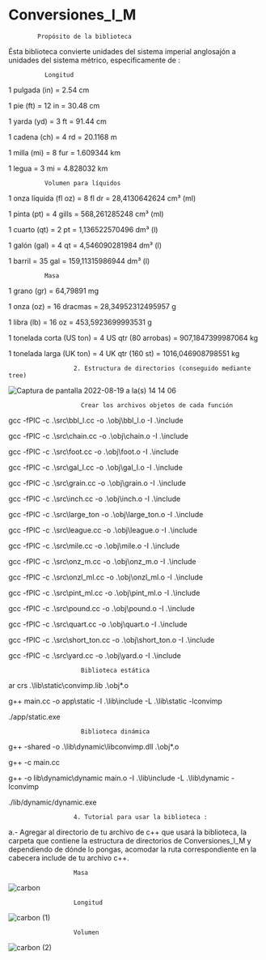 # Conversiones_I_M

            Propósito de la biblioteca
Ésta biblioteca convierte unidades del sistema imperial anglosajón a unidades del sistema métrico, especificamente de :

              Longitud 

1 pulgada (in) = 2.54 cm

1 pie (ft) = 12 in = 30.48 cm

1 yarda (yd) = 3 ft = 91.44 cm

1 cadena (ch) = 4 rd = 20.1168 m

1 milla (mi) = 8 fur = 1.609344 km

1 legua = 3 mi = 4.828032 km


              Volumen para líquidos 

1 onza líquida (fl oz) = 8 fl dr = 28,4130642624 cm³ (ml)

1 pinta (pt) = 4 gills = 568,261285248 cm³ (ml)

1 cuarto (qt) = 2 pt = 1,136522570496 dm³ (l)

1 galón (gal) = 4 qt = 4,546090281984 dm³ (l)

1 barril = 35 gal = 159,11315986944 dm³ (l)

              Masa 

1 grano (gr) = 64,79891 mg

1 onza (oz) = 16 dracmas = 28,34952312495957 g

1 libra (lb) = 16 oz = 453,5923699993531 g

1 tonelada corta (US ton) = 4 US qtr (80 arrobas) = 907,1847399987064 kg

1 tonelada larga (UK ton) = 4 UK qtr (160 st) = 1016,046908798551 kg



                      2. Estructura de directorios (conseguido mediante tree)

![Captura de pantalla 2022-08-19 a la(s) 14 14 06](https://user-images.githubusercontent.com/66481799/185690970-fa1680cf-49a7-45b6-a067-51d9f0df8f35.png)

                        Crear los archivos objetos de cada función
gcc -fPIC -c .\src\bbl_l.cc -o .\obj\bbl_l.o -I .\include

gcc -fPIC -c .\src\chain.cc -o .\obj\chain.o -I .\include

gcc -fPIC -c .\src\foot.cc -o .\obj\foot.o -I .\include

gcc -fPIC -c .\src\gal_l.cc -o .\obj\gal_l.o -I .\include

gcc -fPIC -c .\src\grain.cc -o .\obj\grain.o -I .\include

gcc -fPIC -c .\src\inch.cc -o .\obj\inch.o -I .\include

gcc -fPIC -c .\src\large_ton -o .\obj\large_ton.o -I .\include

gcc -fPIC -c .\src\league.cc -o .\obj\league.o -I .\include

gcc -fPIC -c .\src\mile.cc -o .\obj\mile.o -I .\include

gcc -fPIC -c .\src\onz_m.cc -o .\obj\onz_m.o -I .\include

gcc -fPIC -c .\src\onzl_ml.cc -o .\obj\onzl_ml.o -I .\include

gcc -fPIC -c .\src\pint_ml.cc -o .\obj\pint_ml.o -I .\include

gcc -fPIC -c .\src\pound.cc -o .\obj\pound.o -I .\include

gcc -fPIC -c .\src\quart.cc -o .\obj\quart.o -I .\include

gcc -fPIC -c .\src\short_ton.cc -o .\obj\short_ton.o -I .\include

gcc -fPIC -c .\src\yard.cc -o .\obj\yard.o -I .\include

                        Biblioteca estática
ar crs .\lib\static\convimp.lib .\obj\*.o

g++ main.cc -o app\static -I .\lib\include -L .\lib\static -lconvimp

./app/static.exe

                        Biblioteca dinámica
g++ -shared -o .\lib\dynamic\libconvimp.dll .\obj\*.o

g++ -c main.cc 

g++ -o lib\dynamic\dynamic main.o -I .\lib\include -L .\lib\dynamic -lconvimp

./lib/dynamic/dynamic.exe


                      4. Tutorial para usar la biblioteca :
  a.- Agregar al directorio de tu archivo de c++ que usará la biblioteca, la carpeta que contiene la estructura de directorios de Conversiones_I_M y dependiendo de dónde lo pongas, acomodar la ruta correspondiente en la cabecera include de tu archivo c++. 
 
                      Masa
 ![carbon](https://user-images.githubusercontent.com/66481799/185727962-885facb7-a018-455f-948e-c03bbfa6ea76.png)
 
 
                      Longitud  
![carbon (1)](https://user-images.githubusercontent.com/66481799/185728047-0d674c68-373c-42a5-bd38-0cc4e4bbeae7.png)
                      
                   
                      Volumen
![carbon (2)](https://user-images.githubusercontent.com/66481799/185728586-8aebe655-dd4d-46e9-9c93-5a8e3b026d84.png)


  
